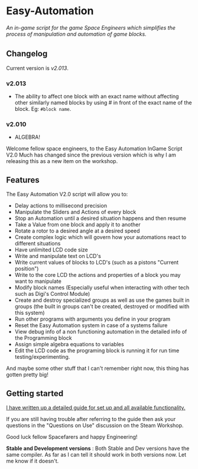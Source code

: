 # Easy-Automation
###### An in-game script for the game Space Engineers which simplifies the process of manipulation and automation of game blocks.

## Changelog

Current version is *v2.013*.

### v2.013
- The ability to affect one block with an exact name without affecting other similarly named blocks by using # in front of the exact name of the block. Eg: `#block name`.

### v2.010
- ALGEBRA!

Welcome fellow space engineers, to the Easy Automation InGame Script V2.0
Much has changed since the previous version which is why I am releasing this as a new item on the workshop.

## Features

The Easy Automation V2.0 script will allow you to:
- Delay actions to millisecond precision
- Manipulate the Sliders and Actions of every block
- Stop an Automation until a desired situation happens and then resume
- Take a Value from one block and apply it to another
- Rotate a rotor to a desired angle at a desired speed
- Create complex logic which will govern how your automations react to different situations
- Have unlimited LCD code size
- Write and manipulate text on LCD's
- Write current values of blocks to LCD's (such as a pistons "Current position")
- Write to the core LCD the actions and properties of a block you may want to manipulate
- Modify block names (Especially useful when interacting with other tech such as Digi's Control Module)
- Create and destroy specialized groups as well as use the games built in groups (the built in groups can't be created, destroyed or modified with this system)
- Run other programs with arguments you define in your program
- Reset the Easy Automation system in case of a systems failure
- View debug info of a non functioning automation in the detailed info of the Programming block
- Assign simple algebra equations to variables
- Edit the LCD code as the programing block is running it for run time testing/experimenting.

And maybe some other stuff that I can't remember right now, this thing has gotten pretty big!

## Getting started

[I have written up a detailed guide for set up and all available functionality.](http://steamcommunity.com/sharedfiles/filedetails/?id=685206874)

If you are still having trouble after referring to the guide then ask your questions in the "Questions on Use" discussion on the Steam Workshop.

Good luck fellow Spacefarers and happy Engineering!

**Stable and Development versions** : Both Stable and Dev versions have the same compiler. As far as I can tell it should work in both versions now. Let me know if it doesn't.
